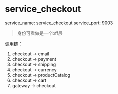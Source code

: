 # service_checkout

service_name: service_checkout service_port: 9003

> 身份可看做是一个bff层

调用链：

1. checkout -> email
2. checkout -> payment
3. checkout -> shipping
4. checkout -> currency
5. checkout -> productCatalog
6. checkout -> cart
7. gateway -> checkout